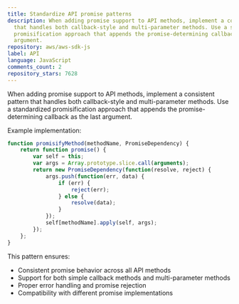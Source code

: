 ```yaml
---
title: Standardize API promise patterns
description: When adding promise support to API methods, implement a consistent pattern
  that handles both callback-style and multi-parameter methods. Use a standardized
  promisification approach that appends the promise-determining callback as the last
  argument.
repository: aws/aws-sdk-js
label: API
language: JavaScript
comments_count: 2
repository_stars: 7628
---
```


When adding promise support to API methods, implement a consistent pattern that handles both callback-style and multi-parameter methods. Use a standardized promisification approach that appends the promise-determining callback as the last argument.

Example implementation:
```javascript
function promisifyMethod(methodName, PromiseDependency) {
    return function promise() {
        var self = this;
        var args = Array.prototype.slice.call(arguments);
        return new PromiseDependency(function(resolve, reject) {
            args.push(function(err, data) {
                if (err) {
                    reject(err);
                } else {
                    resolve(data);
                }
            });
            self[methodName].apply(self, args);
        });
    };
}
```

This pattern ensures:
- Consistent promise behavior across all API methods
- Support for both simple callback methods and multi-parameter methods
- Proper error handling and promise rejection
- Compatibility with different promise implementations
